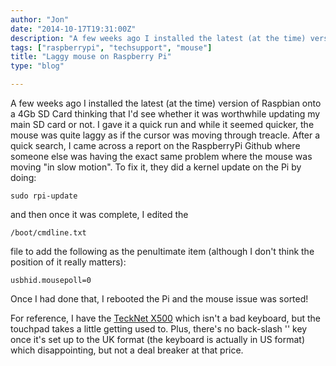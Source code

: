 ```yaml
---
author: "Jon"
date: "2014-10-17T19:31:00Z"
description: "A few weeks ago I installed the latest (at the time) version of Raspbian onto a 4Gb SD Card thinking that I'd see whether it was worthwhile updating my main SD card or not."
tags: ["raspberrypi", "techsupport", "mouse"]
title: "Laggy mouse on Raspberry Pi"
type: "blog"

---
```


A few weeks ago I installed the latest (at the time) version of Raspbian onto a 4Gb SD Card thinking that I'd see whether it was worthwhile updating my main SD card or not.
I gave it a quick run and while it seemed quicker, the mouse was quite laggy as if the cursor was moving through treacle. After a quick search, I came across a report on the RaspberryPi Github where someone else was having the exact same problem where the mouse was moving "in slow motion".
To fix it, they did a kernel update on the Pi by doing:

	sudo rpi-update

and then once it was complete, I edited the

	/boot/cmdline.txt

file to add the following as the penultimate item (although I don't think the position of it really matters):

	usbhid.mousepoll=0

Once I had done that, I rebooted the Pi and the mouse issue was sorted!

For reference, I have the [TeckNet X500](http://www.amazon.co.uk/TeckNet-Wireless-Touch-Keyboard-Smart-White/dp/B00GSV6P18) which isn't a bad keyboard, but the touchpad takes a little getting used to. Plus, there's no back-slash '\' key once it's set up to the UK format (the keyboard is actually in US format) which disappointing, but not a deal breaker at that price.
